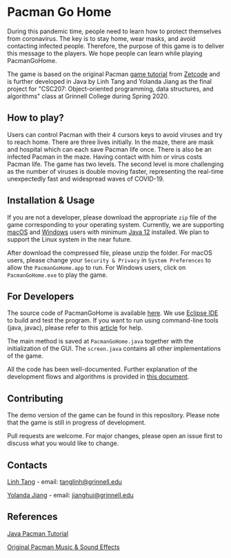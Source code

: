 # Pacman Go Home

During this pandemic time, people need to learn how to protect themselves from coronavirus. The key is to stay home, wear masks, and avoid contacting infected people. Therefore, the purpose of this game is to deliver this message to the players. We hope people can learn while playing PacmanGoHome.

The game is based on the original Pacman [game tutorial](http://zetcode.com/tutorials/javagamestutorial/pacman/) from [Zetcode](http://zetcode.com) and is further developed in Java by Linh Tang and Yolanda Jiang as the final project for "CSC207: Object-oriented programming, data structures, and algorithms" class at Grinnell College during Spring 2020.

## How to play?
Users can control Pacman with their 4 cursors keys to avoid viruses and try to reach home. There are three lives initially. In the maze, there are mask and hospital which can each save Pacman life once. There is also be an infected Pacman in the maze. Having contact with him or virus costs Pacman life. The game has two levels. The second level is more challenging as the number of viruses is double moving faster, representing the real-time unexpectedly fast and widespread waves of COVID-19.

## Installation & Usage

If you are not a developer, please download the appropriate ```zip``` file of the game corresponding to your operating system. Currently, we are supporting [macOS](https://github.com/LinhTangTD/PacmanGoHome/blob/master/PacmanGoHome_MacOS.zip) and [Windows](https://github.com/LinhTangTD/PacmanGoHome/blob/master/PacmanGoHome_Windows.zip) users with minimum [Java 12](https://www.oracle.com/java/technologies/javase/jdk12-archive-downloads.html) installed. We plan to support the Linux system in the near future. 

After download the compressed file, please unzip the folder. For macOS users, please change your `Security & Privacy` in `System Preferences` to allow the `PacmanGoHome.app` to run. For Windows users, click on `PacmanGoHome.exe` to play the game.

## For Developers

The source code of PacmanGoHome is available [here]((https://github.com/LinhTangTD/PacmanGoHome/tree/master/src) ). We use [Eclipse IDE](https://www.eclipse.org/) to build and test the program. If you want to run using command-line tools (java, javac), please refer to this [article](https://www.codejava.net/java-core/tools/how-to-compile-package-and-run-a-java-program-using-command-line-tools-javac-jar-and-java) for help.

The main method is saved at ```PacmanGoHome.java``` together with the initialization of the GUI. The ```screen.java``` contains all other implementations of the game. 

All the code has been well-documented. Further explanation of the development flows and algorithms is provided in [this document](https://github.com/LinhTangTD/PacmanGoHome/blob/master/PacmanGoHome.pdf).

## Contributing
The demo version of the game can be found in this repository. Please note that the game is still in progress of development.

Pull requests are welcome. For major changes, please open an issue first to discuss what you would like to change.

## Contacts
[Linh Tang](https://github.com/LinhTangTD) - email: tanglinh@grinnell.edu

[Yolanda Jiang](https://github.com/yolandajhzm) - email: jianghui@grinnell.edu

## References
[Java Pacman Tutorial](http://zetcode.com/tutorials/javagamestutorial/pacman/)

[Original Pacman Music & Sound Effects](https://www.classicgaming.cc/classics/pac-man/sounds)
